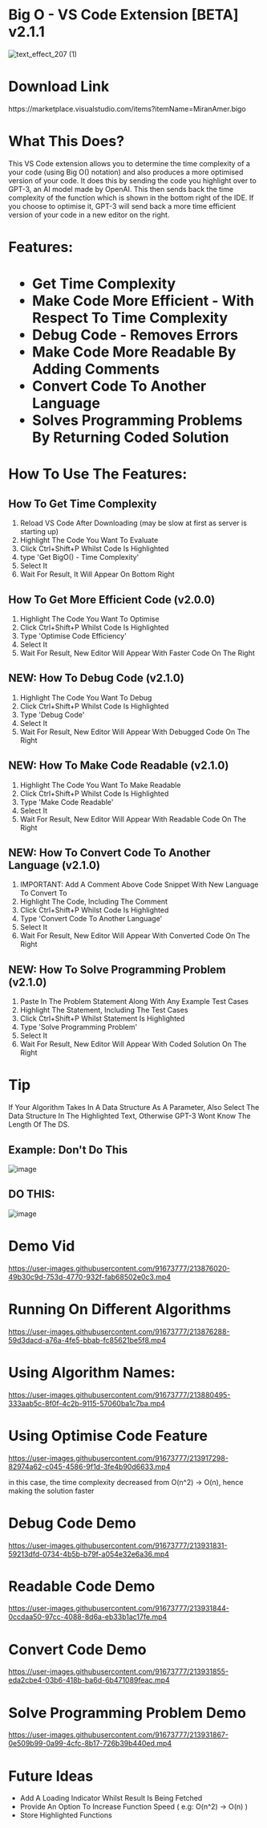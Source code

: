 # Big O - VS Code Extension [BETA] v2.1.1


![text_effect_207 (1)](https://user-images.githubusercontent.com/91673777/214874385-fd653271-dc79-42a3-8a9e-318d8250b732.png)



<h1>Download Link</h1>
<p>https://marketplace.visualstudio.com/items?itemName=MiranAmer.bigo</p>

<h1>What This Does?</h1>
<p>This VS Code extension allows you to determine the time complexity of a your code (using Big O() notation) and also produces a more optimised version of your code. It does this by sending the code you highlight over to GPT-3, an AI model made by OpenAI. This then sends back the time complexity of the function which is shown in the bottom right of the IDE. If you choose to optimise it, GPT-3 will send back a more time efficient version of your code in a new editor on the right.</p>

<h1>Features:<h1>
<ul>

  <li>Get Time Complexity</li>
  <li>Make Code More Efficient - With Respect To Time Complexity</li>
  <li>Debug Code - Removes Errors</li>
  <li>Make Code More Readable By Adding Comments</li>
  <li>Convert Code To Another Language</li>
  <li>Solves Programming Problems By Returning Coded Solution</li>

</ul>

<h1>How To Use The Features:</h1>
  
  <h2>How To Get Time Complexity</h2>
  <ol>
    <li>Reload VS Code After Downloading (may be slow at first as server is starting up)</li>
    <li>Highlight The Code You Want To Evaluate</li>
    <li>Click Ctrl+Shift+P Whilst Code Is Highlighted</li>
    <li>type 'Get BigO() - Time Complexity'</li>
    <li>Select It</li>
    <li>Wait For Result, It Will Appear On Bottom Right</li>
   </ol>
   
  <h2>How To Get More Efficient Code (v2.0.0)</h2>
  <ol>
    <li>Highlight The Code You Want To Optimise</li>
    <li>Click Ctrl+Shift+P Whilst Code Is Highlighted</li>
    <li>Type 'Optimise Code Efficiency'</li>
    <li>Select It</li>
    <li>Wait For Result, New Editor Will Appear With Faster Code On The Right</li>
   </ol>
   
   <h2>NEW: How To Debug Code (v2.1.0)</h2>
  <ol>
    <li>Highlight The Code You Want To Debug</li>
    <li>Click Ctrl+Shift+P Whilst Code Is Highlighted</li>
    <li>Type 'Debug Code'</li>
    <li>Select It</li>
    <li>Wait For Result, New Editor Will Appear With Debugged Code On The Right</li>
   </ol>
   
   <h2>NEW: How To Make Code Readable (v2.1.0)</h2>
  <ol>
    <li>Highlight The Code You Want To Make Readable</li>
    <li>Click Ctrl+Shift+P Whilst Code Is Highlighted</li>
    <li>Type 'Make Code Readable'</li>
    <li>Select It</li>
    <li>Wait For Result, New Editor Will Appear With Readable Code On The Right</li>
   </ol>
   
   <h2>NEW: How To Convert Code To Another Language (v2.1.0)</h2>
  <ol>
    <li>IMPORTANT: Add A Comment Above Code Snippet With New Language To Convert To</li>
    <li>Highlight The Code, Including The Comment</li>
    <li>Click Ctrl+Shift+P Whilst Code Is Highlighted</li>
    <li>Type 'Convert Code To Another Language'</li>
    <li>Select It</li>
    <li>Wait For Result, New Editor Will Appear With Converted Code On The Right</li>
   </ol>
   
   <h2>NEW: How To Solve Programming Problem (v2.1.0)</h2>
  <ol>
    <li>Paste In The Problem Statement Along With Any Example Test Cases</li>
    <li>Highlight The Statement, Including The Test Cases</li>
    <li>Click Ctrl+Shift+P Whilst Statement Is Highlighted</li>
    <li>Type 'Solve Programming Problem'</li>
    <li>Select It</li>
    <li>Wait For Result, New Editor Will Appear With Coded Solution On The Right</li>
   </ol>

<h1>Tip</h1>
<p>If Your Algorithm Takes In A Data Structure As A Parameter, Also Select The Data Structure In The Highlighted Text, Otherwise GPT-3 Wont Know The Length Of The DS.</p>

<h2>Example: Don't Do This</h2>

![image](https://user-images.githubusercontent.com/91673777/213878892-f75ab8aa-51a3-4837-9ef8-90f88f035a07.png)

<h2>DO THIS:</h2>

![image](https://user-images.githubusercontent.com/91673777/213878995-8ed56054-408a-418d-a2f9-5f8ffb823f4b.png)


<h1>Demo Vid</h1>



https://user-images.githubusercontent.com/91673777/213876020-49b30c9d-753d-4770-932f-fab68502e0c3.mp4


<h1>Running On Different Algorithms</h1>



https://user-images.githubusercontent.com/91673777/213876288-59d3dacd-a76a-4fe5-bbab-fc85621be5f8.mp4


<h1>Using Algorithm Names:</h1>






https://user-images.githubusercontent.com/91673777/213880495-333aab5c-8f0f-4c2b-9115-57060ba1c7ba.mp4



<h1>Using Optimise Code Feature</h1>



https://user-images.githubusercontent.com/91673777/213917298-82974a62-c045-4586-9f1d-3fe4b90d6633.mp4


<p>in this case, the time complexity decreased from O(n^2) -> O(n), hence making the solution faster



<h1>Debug Code Demo</h1>



https://user-images.githubusercontent.com/91673777/213931831-59213dfd-0734-4b5b-b79f-a054e32e6a36.mp4



<h1>Readable Code Demo</h1>



https://user-images.githubusercontent.com/91673777/213931844-0ccdaa50-97cc-4088-8d6a-eb33b1ac17fe.mp4


<h1>Convert Code Demo</h1>




https://user-images.githubusercontent.com/91673777/213931855-eda2cbe4-03b6-418b-ba6d-6b471089feac.mp4


<h1>Solve Programming Problem Demo</h1>



https://user-images.githubusercontent.com/91673777/213931867-0e509b99-0a99-4cfc-8b17-726b39b440ed.mp4




<h1>Future Ideas</h1>
<ul>

  <li>Add A Loading Indicator Whilst Result Is Being Fetched</li>
  <li>Provide An Option To Increase Function Speed ( e.g: O(n^2) -> O(n) )</li>
  <li>Store Highlighted Functions</h1>

</ul>
